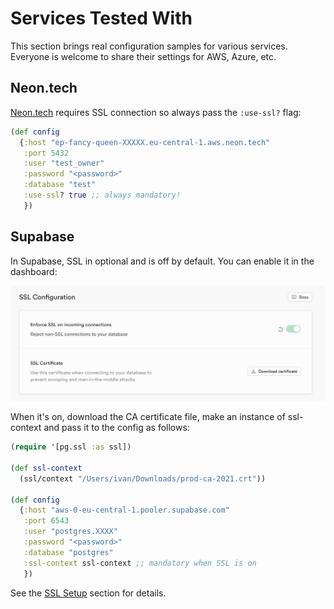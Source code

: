 # Services Tested With

This section brings real configuration samples for various services. Everyone is
welcome to share their settings for AWS, Azure, etc.

[neon.tech]: https://neon.tech/

## Neon.tech

[Neon.tech][neon.tech] requires SSL connection so always pass the `:use-ssl?`
flag:

~~~clojure
(def config
  {:host "ep-fancy-queen-XXXXX.eu-central-1.aws.neon.tech"
   :port 5432
   :user "test_owner"
   :password "<password>"
   :database "test"
   :use-ssl? true ;; always mandatory!
   })
~~~

## Supabase

In Supabase, SSL in optional and is off by default. You can enable it in the
dashboard:

![](/media/supabase.png)

When it's on, download the CA certificate file, make an instance of ssl-context
and pass it to the config as follows:

~~~clojure
(require '[pg.ssl :as ssl])

(def ssl-context
  (ssl/context "/Users/ivan/Downloads/prod-ca-2021.crt"))

(def config
  {:host "aws-0-eu-central-1.pooler.supabase.com"
   :port 6543
   :user "postgres.XXXX"
   :password "<password>"
   :database "postgres"
   :ssl-context ssl-context ;; mandatory when SSL is on
   })
~~~

See the [SSL Setup](/docs/ssl.md) section for details.
